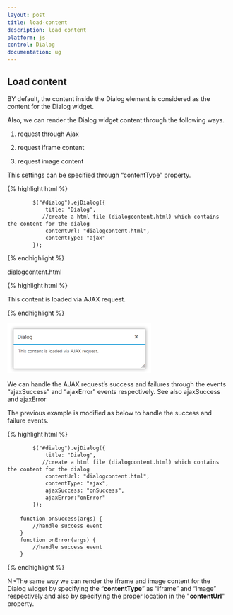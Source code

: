 ```yaml
---
layout: post
title: load-content
description: load content
platform: js
control: Dialog
documentation: ug
---
```


## Load content

BY default, the content inside the Dialog element is considered as the content for the Dialog widget. 

Also, we can render the Dialog widget content through the following ways.

1. request through Ajax

2. request iframe content

3. request image content

This settings can be specified through “contentType” property. 

{% highlight html %}



            $("#dialog").ejDialog({
                title: "Dialog",
               //create a html file (dialogcontent.html) which contains the content for the dialog                        
                contentUrl: "dialogcontent.html",
                contentType: "ajax"
            });



{% endhighlight %}



dialogcontent.html

{% highlight html %}

  <div id="content">
This content is loaded via AJAX request.
    </div>


{% endhighlight %}



![Alt text](Load-Content_Images\load-content_img1.png)

We can handle the AJAX request’s success and failures through the events “ajaxSuccess” and “ajaxError” events respectively. See also ajaxSuccess and ajaxError

The previous example is modified as below to handle the success and failure events.

{% highlight html %}


            $("#dialog").ejDialog({
                title: "Dialog",
               //create a html file (dialogcontent.html) which contains the content for the dialog                        
                contentUrl: "dialogcontent.html",
                contentType: "ajax",
                ajaxSuccess: "onSuccess",
                ajaxError:"onError"
            });

        function onSuccess(args) {
            //handle success event
        }
        function onError(args) {
            //handle success event
        }



{% endhighlight %}



N>The same way we can render the iframe and image content for the Dialog widget by specifying the “__contentType__” as “iframe” and “image” respectively and also by specifying the proper location in the "__contentUrl__" property.

